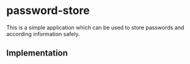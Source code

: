 # password-store
 
 This is a simple application which can be used to store passwords and according information safely.
 
##
 
## Implementation